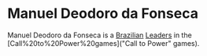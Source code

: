 # Manuel Deodoro da Fonseca

Manuel Deodoro da Fonseca is a [Brazilian](Brazilian) [Leaders](leader) in the [Call%20to%20Power%20games]("Call to Power" games).